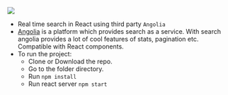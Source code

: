 ![](real-time-search.gif)

- Real time search in React using third party `Angolia`
- [Angolia](https://www.algolia.com/) is a platform which provides search as a service. With search angolia provides a lot of cool features of stats, pagination etc. Compatible with React components.
- To run the project:
    - Clone or Download the repo.
    - Go to the folder directory.
    - Run `npm install`
    - Run react server `npm start`
